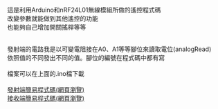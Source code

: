 
<br>這是利用Arduino和nRF24L01無線模組所做的遙控程式碼
<br>改變參數就能做到其他遙控的功能
<br>也能夠自己增加開關搖桿等等

<br>發射端的電路我是以可變電阻接在A0、A1等等腳位來讀取電位(analogRead)
<br>依照值的不同發出不同的值。腳位的編號在程式碼中都有寫
<br>
<br>
檔案可以在上面的.ino檔下載
<br>
<br>
<a href="transmitter code.html">發射端簡易程式碼(網頁瀏覽)</a>
<br>
<a href="receiver code.html">接收端簡易程式碼(網頁瀏覽)</a>
